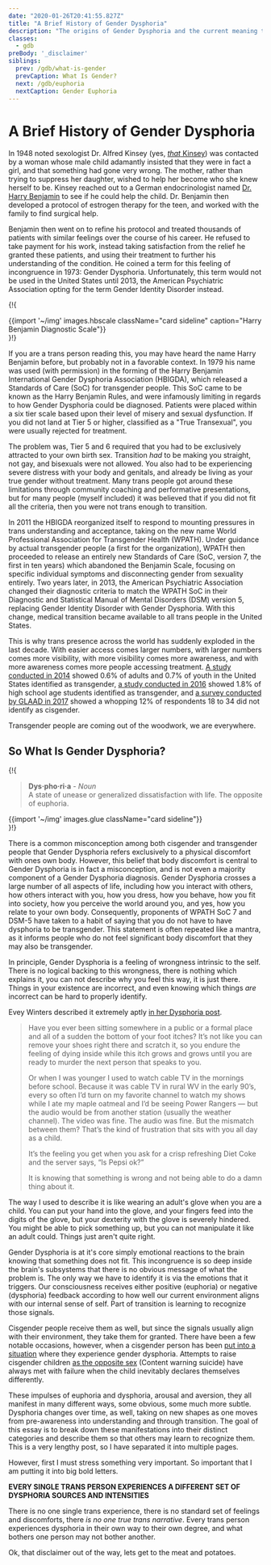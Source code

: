 ```yaml
---
date: "2020-01-26T20:41:55.827Z"
title: "A Brief History of Gender Dysphoria"
description: "The origins of Gender Dysphoria and the current meaning today."
classes:
  - gdb
preBody: '_disclaimer'
siblings:
  prev: /gdb/what-is-gender
  prevCaption: What Is Gender?
  next: /gdb/euphoria
  nextCaption: Gender Euphoria
---
```


# A Brief History of Gender Dysphoria

In 1948 noted sexologist Dr. Alfred Kinsey (yes, [*that* Kinsey](https://en.wikipedia.org/wiki/Alfred_Kinsey)) was contacted by a woman whose male child adamantly insisted that they were in fact a girl, and that something had gone very wrong. The mother, rather than trying to suppress her daughter, wished to help her become who she knew herself to be. Kinsey reached out to a German endocrinologist named [Dr. Harry Benjamin](https://en.wikipedia.org/wiki/Harry_Benjamin) to see if he could help the child. Dr. Benjamin then developed a protocol of estrogen therapy for the teen, and worked with the family to find surgical help.

Benjamin then went on to refine his protocol and treated thousands of patients with similar feelings over the course of his career. He refused to take payment for his work, instead taking satisfaction from the relief he granted these patients, and using their treatment to further his understanding of the condition. He coined a term for this feeling of incongruence in 1973: Gender Dysphoria. Unfortunately, this term would not be used in the United States until 2013, the American Psychiatric Association opting for the term Gender Identity Disorder instead.

{!{ <div class="gutter">{{import '~/img' images.hbscale className="card sideline" caption="Harry Benjamin Diagnostic Scale"}}</div> }!}

If you are a trans person reading this, you may have heard the name Harry Benjamin before, but probably not in a favorable context. In 1979 his name was used (with permission) in the forming of the Harry Benjamin International Gender Dysphoria Association (HBIGDA), which released a Standards of Care (SoC) for transgender people. This SoC came to be known as the Harry Benjamin Rules, and were infamously limiting in regards to how Gender Dysphoria could be diagnosed. Patients were placed within a six tier scale based upon their level of misery and sexual dysfunction. If you did not land at Tier 5 or higher, classified as a "True Transexual", you were usually rejected for treatment.

The problem was, Tier 5 and 6 required that you had to be exclusively attracted to your own birth sex. Transition *had* to be making you straight, not gay, and bisexuals were not allowed. You also had to be experiencing severe distress with your body and genitals, and already be living as your true gender without treatment. Many trans people got around these limitations through community coaching and performative presentations, but for many people (myself included) it was believed that if you did not fit all the criteria, then you were not trans enough to transition.

In 2011 the HBIGDA reorganized itself to respond to mounting pressures in trans understanding and acceptance, taking on the new name World Professional Association for Transgender Health (WPATH). Under guidance by actual transgender people (a first for the organization), WPATH then proceeded to release an entirely new Standards of Care (SoC, version 7, the first in ten years) which abandoned the Benjamin Scale, focusing on specific individual symptoms and disconnecting gender from sexuality entirely. Two years later, in 2013, the American Psychiatric Association changed their diagnostic criteria to match the WPATH SoC in their Diagnostic and Statistical Manual of Mental Disorders (DSM) version 5, replacing Gender Identity Disorder with Gender Dysphoria. With this change, medical transition became available to all trans people in the United States.

This is why trans presence across the world has suddenly exploded in the last decade. With easier access comes larger numbers, with larger numbers comes more visibility, with more visibility comes more awareness, and with more awareness comes more people accessing treatment. [A study conducted in 2014](https://williamsinstitute.law.ucla.edu/wp-content/uploads/TransAgeReport.pdf) showed 0.6% of adults and 0.7% of youth in the United States identified as transgender, [a study conducted in 2016](https://www.cdc.gov/mmwr/volumes/68/wr/mm6803a3.htm) showed 1.8% of high school age students identified as transgender, and [a survey conducted by GLAAD in 2017](https://www.glaad.org/files/aa/2017_GLAAD_Accelerating_Acceptance.pdf) showed a whopping 12% of respondents 18 to 34 did not identify as cisgender.

Transgender people are coming out of the woodwork, we are everywhere.

## So What Is Gender Dysphoria?

{!{
<div class="gutter">
  <blockquote>
    <strong>Dys·pho·ri·a</strong> - <em>Noun</em><br>
    A state of unease or generalized dissatisfaction with life. The opposite of euphoria.
  </blockquote>
  {{import '~/img' images.glue className="card sideline"}}
</div>
}!}

There is a common misconception among both cisgender and transgender people that Gender Dysphoria refers exclusively to a physical discomfort with ones own body. However, this belief that body discomfort is central to Gender Dysphoria is in fact a misconception, and is not even a majority component of a Gender Dysphoria diagnosis. Gender Dysphoria crosses a large number of all aspects of life, including how you interact with others, how others interact with you, how you dress, how you behave, how you fit into society, how you perceive the world around you, and yes, how you relate to your own body. Consequently, proponents of WPATH SoC 7 and DSM-5 have taken to a habit of saying that you do not have to have dysphoria to be transgender. This statement is often repeated like a mantra, as it informs people who do not feel significant body discomfort that they may also be transgender.

In principle, Gender Dysphoria is a feeling of wrongness intrinsic to the self. There is no logical backing to this wrongness, there is nothing which explains it, you can not describe why you feel this way, it is just there. Things in your existence are incorrect, and even knowing which things *are* incorrect can be hard to properly identify.

Evey Winters described it extremely aptly [in her Dysphoria post](https://eveywinters.com/2019/10/14/on-dysphoria-before-enduring-and-after/).

> Have you ever been sitting somewhere in a public or a formal place and all of a sudden the bottom of your foot itches? It’s not like you can remove your shoes right there and scratch it, so you endure the feeling of dying inside while this itch grows and grows until you are ready to murder the next person that speaks to you.
>
> Or when I was younger I used to watch cable TV in the mornings before school. Because it was cable TV in rural WV in the early 90’s, every so often I’d turn on my favorite channel to watch my shows while I ate my maple oatmeal and I’d be seeing Power Rangers — but the audio would be from another station (usually the weather channel). The video was fine. The audio was fine. But the mismatch between them? That’s the kind of frustration that sits with you all day as a child.
>
> It’s the feeling you get when you ask for a crisp refreshing Diet Coke and the server says, “Is Pepsi ok?”
>
> It is knowing that something is wrong and not being able to do a damn thing about it.

The way I used to describe it is like wearing an adult's glove when you are a child. You can put your hand into the glove, and your fingers feed into the digits of the glove, but your dexterity with the glove is severely hindered. You might be able to pick something up, but you can not manipulate it like an adult could. Things just aren't quite right.

Gender Dysphoria is at it's core simply emotional reactions to the brain knowing that something does not fit. This incongruence is so deep inside the brain's subsystems that there is no obvious message of what the problem is. The only way we have to identify it is via the emotions that it triggers. Our consciousness receives either positive (euphoria) or negative (dysphoria) feedback according to how well our current environment aligns with our internal sense of self. Part of transition is learning to recognize those signals.

Cisgender people receive them as well, but since the signals usually align with their environment, they take them for granted. There have been a few notable occasions, however, when a cisgender person has been [put into a situation](https://www.teenvogue.com/story/maisie-williams-arya-stark-game-of-thrones-affected-her-body-image) where they experience gender dysphoria. Attempts to raise cisgender children [as the opposite sex](https://www.nytimes.com/2004/05/12/us/david-reimer-38-subject-of-the-john-joan-case.html) (Content warning suicide) have always met with failure when the child inevitably declares themselves differently.

These impulses of euphoria and dysphoria, arousal and aversion, they all manifest in many different ways, some obvious, some much more subtle. Dysphoria changes over time, as well, taking on new shapes as one moves from pre-awareness into understanding and through transition. The goal of this essay is to break down these manifestations into their distinct categories and describe them so that others may learn to recognize them. This is a very lengthy post, so I have separated it into multiple pages.

However, first I must stress something very important. So important that I am putting it into big bold letters.

**EVERY SINGLE TRANS PERSON EXPERIENCES A DIFFERENT SET OF DYSPHORIA SOURCES AND INTENSITIES**

There is no one single trans experience, there is no standard set of feelings and discomforts, there *is no one true trans narrative*. Every trans person experiences dysphoria in their own way to their own degree, and what bothers one person may not bother another.

Ok, that disclaimer out of the way, lets get to the meat and potatoes.
